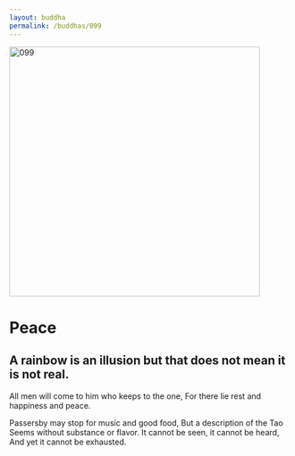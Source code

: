 ```yaml
---
layout: buddha
permalink: /buddhas/099
---
```


<div class="uk-text-center">
<img src="{{"/assets/img/buddhas/buddha-099.jpg" | relative_url}}" alt="099"  width="448" height="448"></div>

# Peace

## A rainbow is an illusion but that does not mean it is not real.



All men will come to him who keeps to the one,
For there lie rest and happiness and peace.

Passersby may stop for music and good food,
But a description of the Tao
Seems without substance or flavor.
It cannot be seen, it cannot be heard,
And yet it cannot be exhausted.
